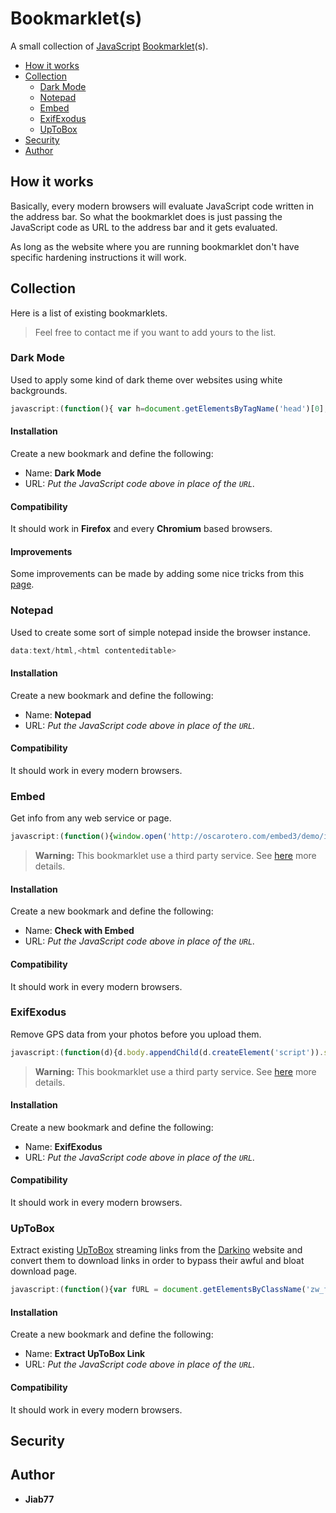 # Bookmarklet(s) <!-- omit from toc -->

A small collection of [JavaScript](https://en.wikipedia.org/wiki/JavaScript) [Bookmarklet](https://en.wikipedia.org/wiki/Bookmarklet)(s).

* [How it works](#how-it-works)
* [Collection](#collection)
  * [Dark Mode](#dark-mode)
  * [Notepad](#notepad)
  * [Embed](#embed)
  * [ExifExodus](#exifexodus)
  * [UpToBox](#uptobox)
* [Security](#security)
* [Author](#author)

## How it works

Basically, every modern browsers will evaluate JavaScript code written in the address bar. So what the bookmarklet does is just passing the JavaScript code as URL to the address bar and it gets evaluated.

As long as the website where you are running bookmarklet don't have specific hardening instructions it will work.

## Collection

Here is a list of existing bookmarklets.

> Feel free to contact me if you want to add yours to the list.

### Dark Mode

Used to apply some kind of dark theme over websites using white backgrounds.

```js
javascript:(function(){ var h=document.getElementsByTagName('head')[0],s=document.createElement('style');s.setAttribute('type','text/css'); s.appendChild(document.createTextNode('html{-webkit-filter:invert(100%) hue-rotate(180deg) contrast(70%) !important; -moz-filter:invert(100%) hue-rotate(180deg) contrast(70%) !important; background: #fff;} .line-content {background-color: #fefefe;}'));h.appendChild(s); })()
```

#### Installation <!-- omit from toc -->

Create a new bookmark and define the following:

* Name: __Dark Mode__
* URL: _Put the JavaScript code above in place of the `URL`._

#### Compatibility <!-- omit from toc -->

It should work in __Firefox__ and every __Chromium__ based browsers.

#### Improvements <!-- omit from toc -->

Some improvements can be made by adding some nice tricks from this [page](https://surf.suckless.org/stylesheets/darkmode_css/).

### Notepad

Used to create some sort of simple notepad inside the browser instance.

```js
data:text/html,<html contenteditable>
```

#### Installation <!-- omit from toc -->

Create a new bookmark and define the following:

* Name: __Notepad__
* URL: _Put the JavaScript code above in place of the `URL`._

#### Compatibility <!-- omit from toc -->

It should work in every modern browsers.

### Embed

Get info from any web service or page.

```js
javascript:(function(){window.open('http://oscarotero.com/embed3/demo/index.php?url=%27+document.location)})();
```

> __Warning:__ This bookmarklet use a third party service. See [here](https://github.com/oscarotero/Embed) more details.

#### Installation <!-- omit from toc -->

Create a new bookmark and define the following:

* Name: __Check with Embed__
* URL: _Put the JavaScript code above in place of the `URL`._

#### Compatibility <!-- omit from toc -->

It should work in every modern browsers.

### ExifExodus

Remove GPS data from your photos before you upload them.

```js
javascript:(function(d){d.body.appendChild(d.createElement('script')).src='http://exifexodus.com/assets/js/exifexodus.min.js'})(document)
```

> __Warning:__ This bookmarklet use a third party service. See [here](https://github.com/dmotz/ExifExodus) more details.

#### Installation <!-- omit from toc -->

Create a new bookmark and define the following:

* Name: __ExifExodus__
* URL: _Put the JavaScript code above in place of the `URL`._

#### Compatibility <!-- omit from toc -->

It should work in every modern browsers.

### UpToBox

Extract existing [UpToBox](https://uptobox.com) streaming links from the [Darkino](https://darkino.io) website and convert them to download links in order to bypass their awful and bloat download page.

```js
javascript:(function(){var fURL = document.getElementsByClassName('zw_frame')[0].src,pURL = new URL(fURL),cProto = pURL.protocol,cHost = pURL.host.replace('stream','box'),cPath = pURL.pathname.replace('/iframe',''),nURL = cProto + '//' + cHost + cPath;prompt("Enter Ctrl+C to copy this UpToBox hyperlink. :", nURL);window.close();})();
```

#### Installation <!-- omit from toc -->

Create a new bookmark and define the following:

* Name: __Extract UpToBox Link__
* URL: _Put the JavaScript code above in place of the `URL`._

#### Compatibility <!-- omit from toc -->

It should work in every modern browsers.

## Security

## Author

* __Jiab77__